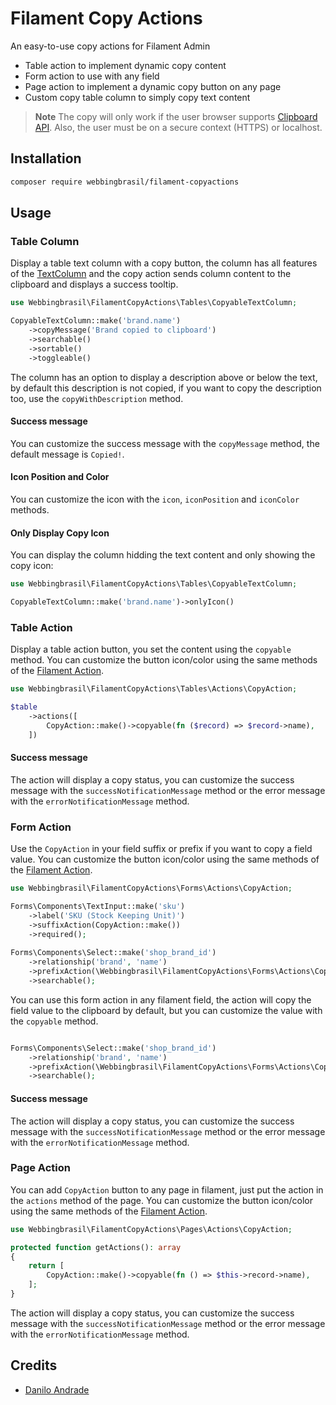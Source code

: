 # Filament Copy Actions

An easy-to-use copy actions for Filament Admin

- Table action to implement dynamic copy content
- Form action to use with any field
- Page action to implement a dynamic copy button on any page
- Custom copy table column to simply copy text content

> **Note**
> The copy will only work if the user browser supports [Clipboard API](https://developer.mozilla.org/en-US/docs/Web/API/Clipboard_API). Also, the user must be on a secure context (HTTPS) or localhost.

## Installation

```bash
composer require webbingbrasil/filament-copyactions
```

## Usage

### Table Column

Display a table text column with a copy button, the column has all features of the [TextColumn](https://filamentphp.com/docs/2.x/tables/columns#text-column) and the copy action sends column content to the clipboard and displays a success tooltip.

```php
use Webbingbrasil\FilamentCopyActions\Tables\CopyableTextColumn;

CopyableTextColumn::make('brand.name')
    ->copyMessage('Brand copied to clipboard')
    ->searchable()
    ->sortable()
    ->toggleable()
```

The column has an option to display a description above or below the text, by default this description is not copied, if you want to copy the description too, use the `copyWithDescription` method.

#### Success message

You can customize the success message with the `copyMessage` method, the default message is `Copied!`.

#### Icon Position and Color

You can customize the icon with the `icon`, `iconPosition` and `iconColor` methods.

#### Only Display Copy Icon

You can display the column hidding the text content and only showing the copy icon: 

```php
use Webbingbrasil\FilamentCopyActions\Tables\CopyableTextColumn;

CopyableTextColumn::make('brand.name')->onlyIcon()
```

### Table Action

Display a table action button, you set the content using the `copyable` method. You can customize the button icon/color using the same methods of the [Filament Action](https://filamentphp.com/docs/2.x/tables/actions#setting-a-color).

```php
use Webbingbrasil\FilamentCopyActions\Tables\Actions\CopyAction;

$table
    ->actions([
        CopyAction::make()->copyable(fn ($record) => $record->name),
    ])
```

#### Success message

The action will display a copy status, you can customize the success message with the `successNotificationMessage` method or the error message with the `errorNotificationMessage` method.


### Form Action

Use the `CopyAction` in your field suffix or prefix if you want to copy a field value. You can customize the button icon/color using the same methods of the [Filament Action](https://filamentphp.com/docs/2.x/tables/actions#setting-a-color).

```php
use Webbingbrasil\FilamentCopyActions\Forms\Actions\CopyAction;

Forms\Components\TextInput::make('sku')
    ->label('SKU (Stock Keeping Unit)')
    ->suffixAction(CopyAction::make())
    ->required();
    
Forms\Components\Select::make('shop_brand_id')
    ->relationship('brand', 'name')
    ->prefixAction(\Webbingbrasil\FilamentCopyActions\Forms\Actions\CopyAction::make())
    ->searchable();
```

You can use this form action in any filament field, the action will copy the field value to the clipboard by default, but you can customize the value with the `copyable` method.


```php

Forms\Components\Select::make('shop_brand_id')
    ->relationship('brand', 'name')
    ->prefixAction(\Webbingbrasil\FilamentCopyActions\Forms\Actions\CopyAction::make()->copyable(fn ($component) => $component->getOptionLabel()))
    ->searchable();
```

#### Success message

The action will display a copy status, you can customize the success message with the `successNotificationMessage` method or the error message with the `errorNotificationMessage` method.

### Page Action

You can add `CopyAction` button to any page in filament, just put the action in the `actions` method of the page. You can customize the button icon/color using the same methods of the [Filament Action](https://filamentphp.com/docs/2.x/tables/actions#setting-a-color).

```php
use Webbingbrasil\FilamentCopyActions\Pages\Actions\CopyAction;

protected function getActions(): array
{
    return [
        CopyAction::make()->copyable(fn () => $this->record->name),
    ];
}
```

The action will display a copy status, you can customize the success message with the `successNotificationMessage` method or the error message with the `errorNotificationMessage` method.

## Credits

-   [Danilo Andrade](https://github.com/dmandrade)
